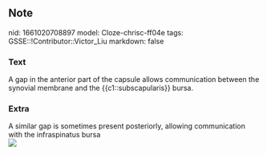 ## Note
nid: 1661020708897
model: Cloze-chrisc-ff04e
tags: GSSE::!Contributor::Victor_Liu
markdown: false

### Text
A gap in the anterior part of the capsule allows communication between the synovial membrane and the {{c1::subscapularis}} bursa.

### Extra
<div>
  A similar gap is sometimes present posteriorly, allowing
  communication with the infraspinatus bursa
</div><img src=
"paste-7369f731983796432de97c6598a3fd3df805575f.jpg">
